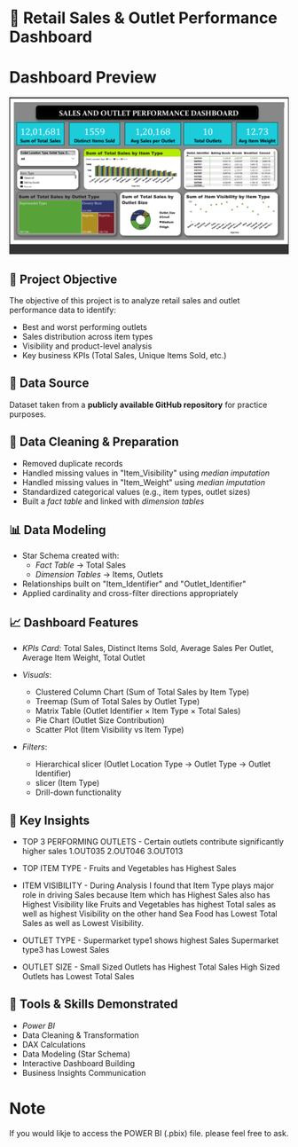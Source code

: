 # 🛒 Retail Sales & Outlet Performance Dashboard
# Dashboard Preview
 ![Dashboard](dashboard.png)
## 📌 Project Objective 
The objective of this project is to analyze retail sales and outlet performance data to identify:
- Best and worst performing outlets
- Sales distribution across item types
- Visibility and product-level analysis
- Key business KPIs (Total Sales, Unique Items Sold, etc.)
 

## 📂 Data Source
Dataset taken from a **publicly available GitHub repository** for practice purposes.


## 🧹 Data Cleaning & Preparation
- Removed duplicate records
- Handled missing values in "Item_Visibility" using *median imputation*
- Handled missing values in "Item_Weight" using *median imputation*
- Standardized categorical values (e.g., item types, outlet sizes)
- Built a *fact table* and linked with *dimension tables*


## 📊 Data Modeling
- Star Schema created with:
  - *Fact Table* → Total Sales
  - *Dimension Tables* → Items, Outlets
- Relationships built on "Item_Identifier" and "Outlet_Identifier"
- Applied cardinality and cross-filter directions appropriately


## 📈 Dashboard Features
- *KPIs Card*: Total Sales, Distinct Items Sold, Average Sales Per Outlet, Average Item Weight, Total Outlet
- *Visuals*:
  - Clustered Column Chart (Sum of Total Sales by Item Type)
  - Treemap (Sum of Total Sales by Outlet Type)
  - Matrix Table (Outlet Identifier × Item Type × Total Sales)
  - Pie Chart (Outlet Size Contribution)
  - Scatter Plot (Item Visibility vs Item Type)

- *Filters*:
  - Hierarchical slicer (Outlet Location Type → Outlet Type → Outlet Identifier)
  - slicer (Item Type)
  - Drill-down functionality


## 🔑 Key Insights
- TOP 3 PERFORMING OUTLETS - Certain outlets contribute significantly higher sales
  1.OUT035
  2.OUT046
  3.OUT013

- TOP ITEM TYPE - Fruits and Vegetables has Highest Sales
  
- ITEM VISIBILITY - During Analysis I found that Item Type plays major role in driving Sales because 
  Item which has Highest Sales also has Highest Visibility like Fruits and Vegetables has highest
  Total sales as well as highest Visibility on the other hand Sea Food has Lowest Total Sales as well as 
  Lowest Visibility.
 
- OUTLET TYPE - Supermarket type1 shows highest Sales 
                Supermarket type3 has Lowest Sales

- OUTLET SIZE - Small Sized Outlets has Highest Total Sales
                High Sized Outlets has Lowest Total Sales


## 🚀 Tools & Skills Demonstrated
- *Power BI*
- Data Cleaning & Transformation
- DAX Calculations
- Data Modeling (Star Schema)
- Interactive Dashboard Building
- Business Insights Communication

# Note
If you would likje to access the POWER BI (.pbix) file. please feel free to ask.

